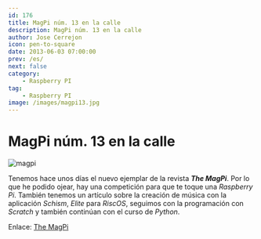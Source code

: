 ```yaml
---
id: 176
title: MagPi núm. 13 en la calle
description: MagPi núm. 13 en la calle
author: Jose Cerrejon
icon: pen-to-square
date: 2013-06-03 07:00:00
prev: /es/
next: false
category:
    - Raspberry PI
tag:
    - Raspberry PI
image: /images/magpi13.jpg
---
```


# MagPi núm. 13 en la calle

![magpi](/images/magpi13.jpg)

Tenemos hace unos días el nuevo ejemplar de la revista **_The MagPi_**. Por lo que he podido ojear, hay una competición para que te toque una _Raspberry Pi_. También tenemos un artículo sobre la creación de música con la aplicación _Schism_, _Elite_ para _RiscOS_, seguimos con la programación con _Scratch_ y también continúan con el curso de _Python_.

Enlace: [The MagPi](https://www.themagpi.com/en/issue/13)
